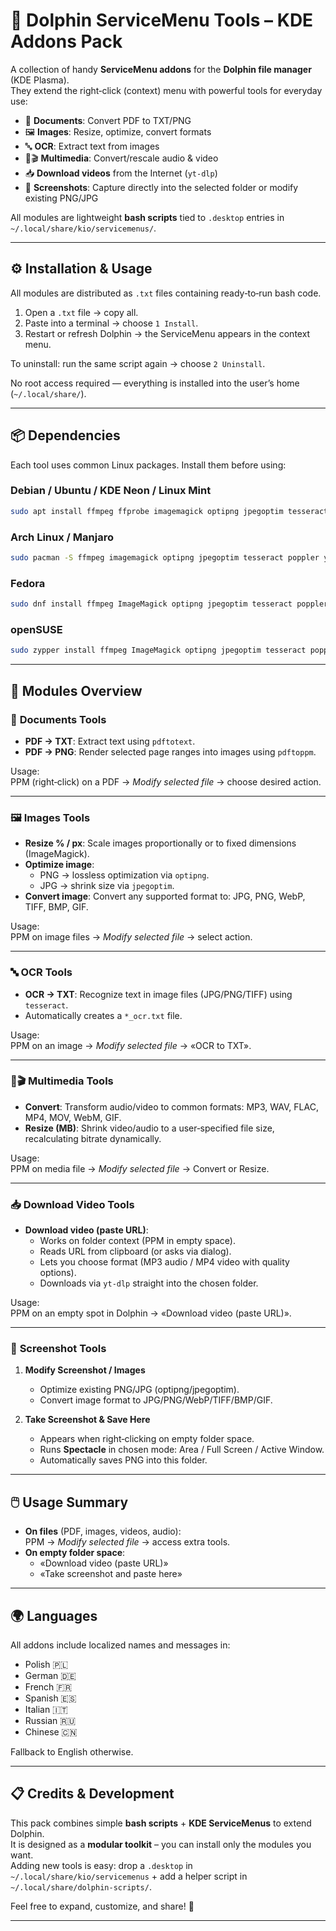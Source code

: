 # 🐬 Dolphin ServiceMenu Tools – KDE Addons Pack

A collection of handy **ServiceMenu addons** for the **Dolphin file manager** (KDE Plasma).  
They extend the right‑click (context) menu with powerful tools for everyday use:

- 📑 **Documents**: Convert PDF to TXT/PNG  
- 🖼 **Images**: Resize, optimize, convert formats  
- 🔤 **OCR**: Extract text from images  
- 🎵🎬 **Multimedia**: Convert/rescale audio & video  
- 📥 **Download videos** from the Internet (`yt-dlp`)  
- 📸 **Screenshots**: Capture directly into the selected folder or modify existing PNG/JPG  

All modules are lightweight **bash scripts** tied to `.desktop` entries in `~/.local/share/kio/servicemenus/`.

---

## ⚙️ Installation & Usage

All modules are distributed as `.txt` files containing ready‑to‑run bash code.  

1. Open a `.txt` file → copy all.  
2. Paste into a terminal → choose `1 Install`.  
3. Restart or refresh Dolphin → the ServiceMenu appears in the context menu.  

To uninstall: run the same script again → choose `2 Uninstall`.  

No root access required — everything is installed into the user’s home (`~/.local/share/`).

---

## 📦 Dependencies

Each tool uses common Linux packages. Install them before using:

### Debian / Ubuntu / KDE Neon / Linux Mint
```bash
sudo apt install ffmpeg ffprobe imagemagick optipng jpegoptim tesseract-ocr poppler-utils yt-dlp spectacle xclip
```

### Arch Linux / Manjaro
```bash
sudo pacman -S ffmpeg imagemagick optipng jpegoptim tesseract poppler yt-dlp spectacle xclip
```

### Fedora
```bash
sudo dnf install ffmpeg ImageMagick optipng jpegoptim tesseract poppler-utils yt-dlp spectacle xclip
```

### openSUSE
```bash
sudo zypper install ffmpeg ImageMagick optipng jpegoptim tesseract poppler-tools yt-dlp spectacle xclip
```

---

## 📂 Modules Overview

### 📑 **Documents Tools**
- **PDF → TXT**: Extract text using `pdftotext`.  
- **PDF → PNG**: Render selected page ranges into images using `pdftoppm`.  

Usage:  
PPM (right‑click) on a PDF → *Modify selected file* → choose desired action.  

---

### 🖼 **Images Tools**
- **Resize % / px**: Scale images proportionally or to fixed dimensions (ImageMagick).  
- **Optimize image**:  
  - PNG → lossless optimization via `optipng`.  
  - JPG → shrink size via `jpegoptim`.  
- **Convert image**: Convert any supported format to: JPG, PNG, WebP, TIFF, BMP, GIF.  

Usage:  
PPM on image files → *Modify selected file* → select action.  

---

### 🔤 **OCR Tools**
- **OCR → TXT**: Recognize text in image files (JPG/PNG/TIFF) using `tesseract`.  
- Automatically creates a `*_ocr.txt` file.  

Usage:  
PPM on an image → *Modify selected file* → «OCR to TXT».  

---

### 🎵🎬 **Multimedia Tools**
- **Convert**: Transform audio/video to common formats: MP3, WAV, FLAC, MP4, MOV, WebM, GIF.  
- **Resize (MB)**: Shrink video/audio to a user‑specified file size, recalculating bitrate dynamically.  

Usage:  
PPM on media file → *Modify selected file* → Convert or Resize.  

---

### 📥 **Download Video Tools**
- **Download video (paste URL)**:  
  - Works on folder context (PPM in empty space).  
  - Reads URL from clipboard (or asks via dialog).  
  - Lets you choose format (MP3 audio / MP4 video with quality options).  
  - Downloads via `yt-dlp` straight into the chosen folder.  

Usage:  
PPM on an empty spot in Dolphin → «Download video (paste URL)».  

---

### 📸 **Screenshot Tools**
1. **Modify Screenshot / Images**  
   - Optimize existing PNG/JPG (optipng/jpegoptim).  
   - Convert image format to JPG/PNG/WebP/TIFF/BMP/GIF.  

2. **Take Screenshot & Save Here**  
   - Appears when right‑clicking on empty folder space.  
   - Runs **Spectacle** in chosen mode: Area / Full Screen / Active Window.  
   - Automatically saves PNG into this folder.  

---

## 🖱️ Usage Summary

- **On files** (PDF, images, videos, audio):  
  PPM → *Modify selected file* → access extra tools.  
- **On empty folder space**:  
  - «Download video (paste URL)»  
  - «Take screenshot and paste here»  

---

## 🌍 Languages

All addons include localized names and messages in:  
- Polish 🇵🇱  
- German 🇩🇪  
- French 🇫🇷  
- Spanish 🇪🇸  
- Italian 🇮🇹  
- Russian 🇷🇺  
- Chinese 🇨🇳  

Fallback to English otherwise.  

---

## 📋 Credits & Development

This pack combines simple **bash scripts** + **KDE ServiceMenus** to extend Dolphin.  
It is designed as a **modular toolkit** – you can install only the modules you want.  
Adding new tools is easy: drop a `.desktop` in `~/.local/share/kio/servicemenus` + add a helper script in `~/.local/share/dolphin-scripts/`.  

Feel free to expand, customize, and share! 🚀  

---
